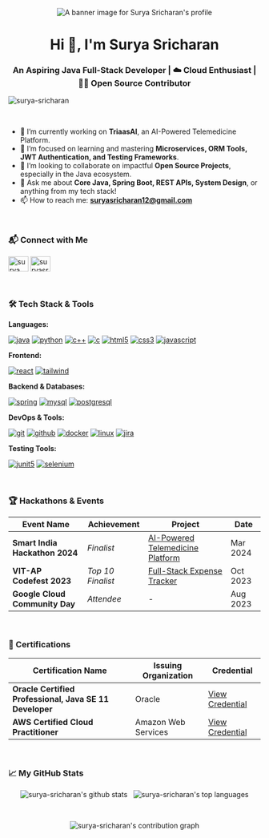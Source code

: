 <p align="center">
  <img src="URL_TO_YOUR_BANNER_IMAGE" alt="A banner image for Surya Sricharan's profile" />
</p>

<h1 align="center">Hi 👋, I'm Surya Sricharan</h1>
<h3 align="center">An Aspiring Java Full-Stack Developer | ☁️ Cloud Enthusiast | 🙋‍♂️ Open Source Contributor</h3>

<p align="left"> <img src="https://komarev.com/ghpvc/?username=surya-sricharan&label=Profile%20views&color=0e75b6&style=flat" alt="surya-sricharan" /> </p>

<br>

- 🔭 I’m currently working on **TriaasAI**, an AI-Powered Telemedicine Platform.
- 🌱 I’m focused on learning and mastering **Microservices, ORM Tools, JWT Authentication, and Testing Frameworks**.
- 👯 I’m looking to collaborate on impactful **Open Source Projects**, especially in the Java ecosystem.
- 💬 Ask me about **Core Java, Spring Boot, REST APIs, System Design**, or anything from my tech stack!
- 📫 How to reach me: **suryasricharan12@gmail.com**

<br>

<h3 align="left">📬 Connect with Me</h3>
<p align="left">
  <a href="https://linkedin.com/in/surya-sricharan-dasari-b40b79229" target="blank"><img align="center" src="https://raw.githubusercontent.com/rahuldkjain/github-profile-readme-generator/master/src/images/icons/Social/linked-in-alt.svg" alt="surya sricharan dasari" height="30" width="40" /></a>
  <a href="https://twitter.com/suryasricharan_" target="blank"><img align="center" src="https://raw.githubusercontent.com/rahuldkjain/github-profile-readme-generator/master/src/images/icons/Social/twitter.svg" alt="suryasricharan_" height="30" width="40" /></a>
</p>

<br>

<h3 align="left">🛠️ Tech Stack & Tools</h3>

**Languages:**
<p align="left">
  <a href="https://www.java.com" target="_blank" rel="noreferrer"><img src="https://img.shields.io/badge/Java-ED8B00?style=for-the-badge&logo=openjdk&logoColor=white" alt="java"/></a>
  <a href="https://www.python.org" target="_blank" rel="noreferrer"><img src="https://img.shields.io/badge/Python-3776AB?style=for-the-badge&logo=python&logoColor=white" alt="python"/></a>
  <a href="https://isocpp.org/" target="_blank" rel="noreferrer"><img src="https://img.shields.io/badge/C%2B%2B-00599C?style=for-the-badge&logo=c%2B%2B&logoColor=white" alt="c++"/></a>
  <a href="https://en.wikipedia.org/wiki/C_(programming_language)" target="_blank" rel="noreferrer"><img src="https://img.shields.io/badge/C-A8B9CC?style=for-the-badge&logo=c&logoColor=black" alt="c"/></a>
  <a href="https://www.w3.org/html/" target="_blank" rel="noreferrer"><img src="https://img.shields.io/badge/HTML5-E34F26?style=for-the-badge&logo=html5&logoColor=white" alt="html5"/></a>
  <a href="https://www.w3schools.com/css/" target="_blank" rel="noreferrer"><img src="https://img.shields.io/badge/CSS3-1572B6?style=for-the-badge&logo=css3&logoColor=white" alt="css3"/></a>
  <a href="https://developer.mozilla.org/en-US/docs/Web/JavaScript" target="_blank" rel="noreferrer"><img src="https://img.shields.io/badge/JavaScript-F7DF1E?style=for-the-badge&logo=javascript&logoColor=black" alt="javascript"/></a>
</p>

**Frontend:**
<p align="left">
  <a href="https://reactjs.org/" target="_blank" rel="noreferrer"><img src="https://img.shields.io/badge/React-20232A?style=for-the-badge&logo=react&logoColor=61DAFB" alt="react"/></a>
  <a href="https://tailwindcss.com/" target="_blank" rel="noreferrer"><img src="https://img.shields.io/badge/Tailwind_CSS-38B2AC?style=for-the-badge&logo=tailwind-css&logoColor=white" alt="tailwind"/></a>
</p>

**Backend & Databases:**
<p align="left">
  <a href="https://spring.io/" target="_blank" rel="noreferrer"><img src="https://img.shields.io/badge/Spring-6DB33F?style=for-the-badge&logo=spring&logoColor=white" alt="spring"/></a>
  <a href="https://www.mysql.com/" target="_blank" rel="noreferrer"><img src="https://img.shields.io/badge/MySQL-4479A1?style=for-the-badge&logo=mysql&logoColor=white" alt="mysql"/></a>
  <a href="https://www.postgresql.org" target="_blank" rel="noreferrer"><img src="https://img.shields.io/badge/PostgreSQL-4169E1?style=for-the-badge&logo=postgresql&logoColor=white" alt="postgresql"/></a>
</p>

**DevOps & Tools:**
<p align="left">
  <a href="https://git-scm.com/" target="_blank" rel="noreferrer"><img src="https://img.shields.io/badge/GIT-E44C30?style=for-the-badge&logo=git&logoColor=white" alt="git"/></a>
  <a href="https://github.com/" target="_blank" rel="noreferrer"><img src="https://img.shields.io/badge/GitHub-100000?style=for-the-badge&logo=github&logoColor=white" alt="github"/></a>
  <a href="https://www.docker.com/" target="_blank" rel="noreferrer"><img src="https://img.shields.io/badge/Docker-2496ED?style=for-the-badge&logo=docker&logoColor=white" alt="docker"/></a>
  <a href="https://www.linux.org/" target="_blank" rel="noreferrer"><img src="https://img.shields.io/badge/Linux-FCC624?style=for-the-badge&logo=linux&logoColor=black" alt="linux"/></a>
  <a href="https://www.atlassian.com/software/jira" target="_blank" rel="noreferrer"><img src="https://img.shields.io/badge/Jira-0052CC?style=for-the-badge&logo=Jira&logoColor=white" alt="jira"/></a>
</p>

**Testing Tools:**
<p align="left">
  <a href="https://junit.org/junit5/" target="_blank" rel="noreferrer"><img src="https://img.shields.io/badge/JUnit5-25A162?style=for-the-badge&logo=junit5&logoColor=white" alt="junit5"/></a>
  <a href="https://www.selenium.dev" target="_blank" rel="noreferrer"><img src="https://img.shields.io/badge/Selenium-43B02A?style=for-the-badge&logo=selenium&logoColor=white" alt="selenium"/></a>
</p>

<br>

<h3 align="left">🏆 Hackathons & Events</h3>
<table>
  <thead>
    <tr>
      <th>Event Name</th>
      <th>Achievement</th>
      <th>Project</th>
      <th>Date</th>
    </tr>
  </thead>
  <tbody>
    <tr>
      <td><strong>Smart India Hackathon 2024</strong></td>
      <td><em>Finalist</em></td>
      <td><a href="LINK_TO_YOUR_PROJECT_REPO">AI-Powered Telemedicine Platform</a></td>
      <td>Mar 2024</td>
    </tr>
    <tr>
      <td><strong>VIT-AP Codefest 2023</strong></td>
      <td><em>Top 10 Finalist</em></td>
      <td><a href="LINK_TO_YOUR_PROJECT_REPO">Full-Stack Expense Tracker</a></td>
      <td>Oct 2023</td>
    </tr>
    <tr>
      <td><strong>Google Cloud Community Day</strong></td>
      <td><em>Attendee</em></td>
      <td>-</td>
      <td>Aug 2023</td>
    </tr>
  </tbody>
</table>

<br>

<h3 align="left">📜 Certifications</h3>
<table>
  <thead>
    <tr>
      <th>Certification Name</th>
      <th>Issuing Organization</th>
      <th>Credential</th>
    </tr>
  </thead>
  <tbody>
    <tr>
      <td><strong>Oracle Certified Professional, Java SE 11 Developer</strong></td>
      <td>Oracle</td>
      <td><a href="LINK_TO_YOUR_CREDENTIAL">View Credential</a></td>
    </tr>
     <tr>
      <td><strong>AWS Certified Cloud Practitioner</strong></td>
      <td>Amazon Web Services</td>
      <td><a href="LINK_TO_YOUR_CREDENTIAL">View Credential</a></td>
    </tr>
  </tbody>
</table>

<br>

<h3 align="left">📈 My GitHub Stats</h3>
<p align="center">
  <img align="center" src="https://github-readme-stats.vercel.app/api?username=sri-charan12&show_icons=true&locale=en&theme=dark&rank_icon=github" alt="surya-sricharan's github stats" />
  &nbsp;
  <img align="center" src="https://github-readme-stats.vercel.app/api/top-langs?username=sri-charan12&layout=compact&langs_count=7&theme=dark" alt="surya-sricharan's top languages" />
</p>

<br>

<p align="center">
  <img src="https://github-readme-activity-graph.vercel.app/graph?username=sri-charan12&theme=dark" alt="surya-sricharan's contribution graph" />
</p>
